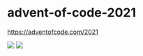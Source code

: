 # advent-of-code-2021
https://adventofcode.com/2021

![](https://img.shields.io/badge/day%20📅-10-blue)
![](https://img.shields.io/badge/stars%20⭐-16-yellow)

